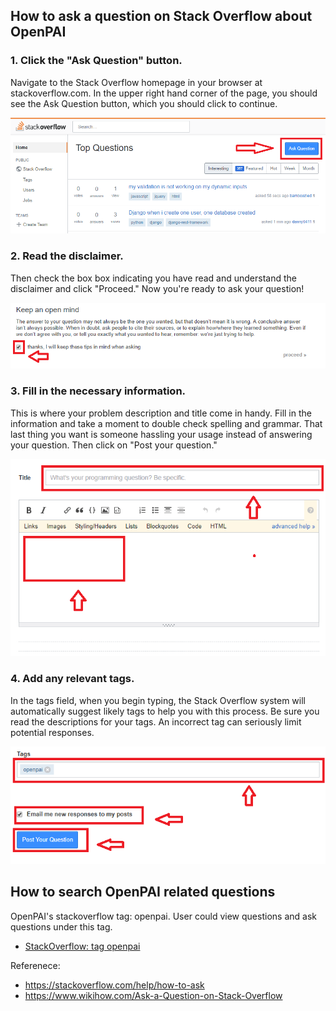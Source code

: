 ## How to ask a question on Stack Overflow about OpenPAI

### 1. Click the "Ask Question" button. 
Navigate to the Stack Overflow homepage in your browser at stackoverflow.com. In the upper right hand corner of the page, you should see the Ask Question button, which you should click to continue.

![PAI_ask_question1](./images/PAI_ask_question1.PNG)

### 2. Read the disclaimer. 
Then check the box box indicating you have read and understand the disclaimer and click "Proceed." Now you're ready to ask your question!

![PAI_ask_question2](./images/PAI_ask_question2.PNG)

### 3. Fill in the necessary information. 
This is where your problem description and title come in handy. Fill in the information and take a moment to double check spelling and grammar. That last thing you want is someone hassling your usage instead of answering your question. Then click on "Post your question."

![PAI_ask_question3](./images/PAI_ask_question3.PNG)

### 4. Add any relevant tags. 
In the tags field, when you begin typing, the Stack Overflow system will automatically suggest likely tags to help you with this process. Be sure you read the descriptions for your tags. An incorrect tag can seriously limit potential responses.

![PAI_ask_question4](./images/PAI_ask_question4.PNG)


## How to search OpenPAI related questions  
OpenPAI's stackoverflow tag: openpai. User could view questions and ask questions under this tag.
- [StackOverflow: tag openpai](https://stackoverflow.com/questions/tagged/openpai)

Referenece:
- https://stackoverflow.com/help/how-to-ask
- https://www.wikihow.com/Ask-a-Question-on-Stack-Overflow
